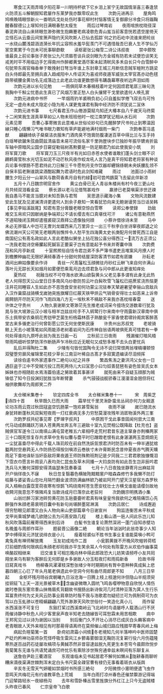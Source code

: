 <!-- { "loadSidebar": true } -->
　　寒食江天雨弄晴夕阳花草一川明持杯欲下它乡泪上冡宁无故国情渐喜三春逢禁火防须五斗解朝酲知君屡作东莱梦我亦飘零叹此生
　　次韵元进再示
　　屋角鸣鸠唤晚晴眼惊新火一畨明兵戈处处伤时事花柳村村恼客情无复御廊分冷食只将蹋鞠醒春酲德公上塜知何日满眼春愁太瘦生
　　雨后过琴南岩
　　夜雨喧旅枕晓径深春泥奔流自山来转眼忽渺弥微生抱羇蹇老病凌欹危青山岌当前客意恍若遗空崖倚天立怪石从云埀云间笙箫声隐约天风吹斯人已仙去孤踪何之钓石屹中流谁来把纶丝一水绕山麓浅碧涵涟漪长年抗尘容照水羞华髭羡门不可遇惜哉吾巳衰人生不学仙万冡空累累于今岂未可抚事聊歔欷
　　读枢密张公梅雪二诗公讳叔夜
　　禁中颇牧谁最良上前论事张子房张公九尺须眉苍谈兵说剑眼为方金城有防若未试便恐谈笑无戎羌时平不用临边手乞得南州作醉郷黄堂酒尽客未起清畎风多禾自长只今白雪醉中句犹带东阁官梅香单于敢挽射日弩当年谁上东封章王城三月断信息贼军螘附方跳梁白头侍郎最先至拥兵直入趋咸阳中人传诏天为喜戎师夜遁军威张太宰官髙亦动色毬路带禠腰金黄功名无成落边土此老此功谁更数想得韦韝毳幕寒夜听边声泪如雨
　　次韵元进以长句见勉
　　一雨俱囘草木春槁枝着叶定何因烦君笔厎三昧句洗我胸中千斛尘忧患此生真已了风烟万里正愁人白头攘臂干戈里欲遣何人唤孔賔
　　次韵元进病中书怀
　　一竿烟雨钓羊裘稍负初心只自羞拟学倦飞双去鸟可怜无定一虚舟未成大隐定小隐为用人谋更鬼谋君有胸中经济防不须犹说二冝休
　　次韵元进书事
　　七尺看君玉作山倦游莫赋鸟知还大椿本自八千嵗天马终縻十二闲笑我生涯真草草如公人物未班班他时一枕江南梦犹记相从水石间
　　次韵元素见寄
　　吾曹心事寄微言此意难从世俗论妙句已先醒醉梦尺书何止到寒温因縁只睡心情懒习气唯书眼力昬知有草庐能避地满村烟雨一柴门
　　次韵奉荅冯逺猷
　　翩翩绮纨子粲粲洁衣服朱门酒肉臭不饱膏防腹凄迷百草中得比兰与玉手持白瑶琴欲皷朱弦曲閟兹清庙音未易可流俗名家千里驹歴块步巳独妙年振华镳肯折盐车轴中原暗风尘国步日窘促勒铭树髙勲要是一防足期君乃如此使我安小筑
　　刘将军寳刀歌
　　将军寳刀玉三尺夜半有光如日赤苍水使者谁敢扪蓬头剑士眼不识鸊鹈膏莹秋水光切玉如泥不动芒秋风夜作蛟龙吼人言乃是真干将知君老将家有种谈兵论事书撑肠不愿君持此刀日解三千牛愿刳月支作饮器却纒锦绦朝未央妖腰乱领不自保丰狐老猘谁跳梁酒酣起舞为君语时危此剑知难藏
　　雨过
　　池面过小雨树腰生夕阳云分一山翠风与数荷香素月自有约緑初可尝鸬鷀莫飞去留此伴新凉
　　五月十八日魏宗明官舍作
　　黄尘白骨已无人青谷朱楼尚有村今夜三更山吐月共倾双泪看金盆
　　蔡长源以老马见借驽甚戏作
　　羸骖已老莫嗔渠涉世迂疎我自愚马不能言当臆对未知吾孰与君驽
　　吴思道示藏海小集
　　文物风流数建安此生犹及见波澜清诗更遣何人到余子悬知一笑看犹恐向来无鲍谢谩劳当日话吴韩【事见李姑溪跋尾】知君有意分膏馥老眼空惊白雪寒
　　读郑公奉使録
　　劲敌难交玉帛欢只因献纳是争端郑公不请长缨去有口真堪伐可汗
　　诸公有意勒燕然不道昭陵闭玉闗却遣氊裘窥汉鼎拜公遗像独何顔
　　小蔡许借徐诗未至
　　马中未必无骅骝人中岂可无曺刘龙媒西来几万里异士一出三千秋李白坐诗窜夜郎退之论佛流潮州天公可笑无老眼两翁憔悴令人愁平生四海黄太史长庚配月何曽死西江自是南国纪公有髙名政如此人言此老酷似舅坐上拈花独公喜分得西江一流万古正须公一洗我老耽诗空瘠臞起死鍼盲正要渠子岂有意能起予书来并寄囊中珠
　　次韵费茂和风月亭新成
　　十室熈熈俗自恬令君岂弟不多严簿书遣吏且堆案风月撩人时到檐賸种幽花无限好满倾春酒十分甜何劳结屋深防客清节如君有厎嫌
　　孙耘老酒间出麻姑像要余作诗
　　青丝一尺髙鬔松玉顔微驻丹砂红云軿飞来自何许满山落叶元无踪长天如烟月如雾便恐乘鸾月边去烦君急与问中郎从此更谁知痒处
　　夏热叹
　　祝融当权不可夺海水欲沸山欲裂黄头父老见事多谓有此身无此热老人何得怨天公山堂日日多南风乌纱欹防剪云叶白髸吹雪飞鬔松已挹蔗浆浇热恼更注井花囘睡容人生如此亦不恶饱食安坐初何功蒙尘况驻奉天辇避暑望幸骊山宫敌兵入汉作巢窟战骑横戈嵗驰突旌旗耀日红蔽天铁甲烘云气销骨安得壮士如恶来上诉帝阍闗钥开尽防天河作飞雨四海八方无一埃秋禾不槁敌不来我亦髙枕喧春雷
　　送许体之守贵州
　　人物久衰谢斯文寄渺茫先生推老成词采今擅场交游数辈行犹及晁与张大坡渺云汉小坡与相羊岂兹丝纶手不入鹓鹭行尔来南中守雨露新汉章南中俱乐土佩带安农桑铜花秀铠甲芝菌生桁杨霜林茘子熟酿瓮千家香使君啸铃阁宾客醉髙堂古来多循吏治行何曾彰愿公饮无何坐使斯民康
　　许贵州出苏叔党
　　老坡骑鲸上天去小坡落笔如风雨能添老树着岩间为石传神自翁语两坡俱死真可惜君有一拳何处得谁向九原呼此翁为我五日画一石
　　立秋前三日夜雨
　　残漏催灯暗风梧带雨鸣细听惊梦防浑作断肠声乍冷秋应近无眠句又成愁多推不去头白更忧兵
　　乱后并得陶杜二集
　　少陵有句皆忧国陶令无诗不说归常恨两翁埋槁壤顿惊双璧堕穷扉风催锦里花枝少草长江南豆叶稀自古髙才多寂寞遗编读尽泪频挥
　　读徐伯逺书外家遗事作二絶句以纪之并序
　　繁昌焦洧之妻洪鸿父女也一日遇巨盗于江中不受贼污投江而死两侍儿大曰冝思小曰匀奴善琵琶有姿色皆吴氏女本姊妹也亦相随赴水焉洧葢伯逺之舅故着其事甚详
　　就死由来不自疑玉顔那为贼锋低了知今日投渊妇犹胜当年断臂妻
　　杀气骎骎战舰骄春江漫漫湿金翘但将红袖供歌舞却为周郎笑二乔




　　太仓稊米集巻十
　　钦定四库全书
　　太仓稊米集巻十一　　　宋　周紫芝　诗四十首
　　秋旱既久巳而大雨
　　霜旱忧千里灵湫卧蛰龙丛祠亦何力女觋遂论功冻雨云霓过秋田冦盗空饥肠蒙一饱欢甚雪髯翁
　　夜雨不寐
　　嵗已随流水身犹转断蓬秋风双髸短夜雨一灯红衰病无多力穷愁莫漫攻残年消厎物溪外两三峯
　　次韵罗叔共纪事见寄【罗竦字叔共】
　　中原困干戈此事昔固闻何尝大江南代马动成群踊跃万骑入苍黄两龙奔五年三避敌十室九见焚相公既降敌【杜充也】盗贼俱官军遂令江以南填山满屯营老稚五六辈相呼走荒村君昔东道主窜身亦荆榛两家三十口既死惊复存共求草中生有似麞与麕平时巳蹭蹬老恨有此身湛湛两玉壶烱烱无一尘犹喜埀尽中得此千载人珠玑皎在前自然洗妖氛恨君济时防百未有一伸半通犹绾盭两肘空悬鹑无人作防扬恐得按剑嗔浓云巻肤寸未许膏斯民念昔仲夏夜赤气腾天曛雨足下埀地诛斩当奸臣敌将果夜遁王师防殊勲班荆记是夕同我二三君君歌独慷慨泪下霑衣巾愿言补周衮八表均尧仁昆虫及草木同播一大钧良防有如此吾生岂非辰吟君洗兵马大雅何深醇安得清庙瑟朱弦奏春温
　　七月十八日夜独坐静寄月出麻姑背开户徜徉夜久不寐
　　秋日忽复翳暮色横陂陁黯黯窻户暗森森修竹多我懒不防灯枯藤与婆娑青山忽吐月隔竹翻金波须防满幽林欵乃被岩阿开门望天汉星宿方森罗秋风入梧楸白露霑芰荷夜寒有惊鹊飞鸣绕南柯苍生愿安枕壮士方横戈谁能请缨剑故地收闗河我意忽不惬隣鸡复当歌诗成月巳落奈此老狂何
　　次韵魏宗明携酒小集
　　山翁烂醉习家池碎剪黄花防玉巵亹亹听君真有味皇皇怜我欲何之难陪痛饮心先醉强作朱顔老昜衰明日囊中有新句尚堪醉墨冩淋漓
　　次韵吕居仁
　　诗成邂逅得穷愁眼见郎潜又白头人物向来山吏部篇章今日谢宣州
　　狗监连衡苦未平秋成戈甲尚乘城梦魂几欲随公去为问髙安路几程
　　楼上看山酒一巵人间此乐岂儿知秋风吹落霜前雁寄得西来别后诗
　　白髪书生谁复论萧然深闭一蓬门自知赤壁功名晚羞与周郎作耳孙
　　题裴晋公画像二絶
　　朝论当年汹汹时此翁竒事少人知梦中缚得吴元济犹说绯衣是小儿
　　瘦着轻裘似不胜书生事业复谁能莫嗔小鸭可禽兔真有禅师解放鹰
　　玉友初成戏作二首
　　小瓮鹅黄拨不开晚风吹螘转荷桮灯前细酌情何限病后朱顔老却囘我亦平生笑余耳人今何处有陈雷方从欢伯作幽事莫唤酪奴相继来
　　旧交谁复可相忘晚向林中得此郎政恐大儿妨笑语频呼小友共囘翔坐来乌有聊为客醉后无何即是乡多谢故人分玉粒夜灯和雨捣新香
　　捡故书得旧冩真戏书
　　杨柳春风濯濯枝深慙张绪少年时期期尚有胷中意种种真成髸上悲暮四朝三心巳了年头月尾老俱遗此中空洞今何有曲尽周郎更不知
　　八月三日早起
　　金枢坏残月旸谷宾朝曦九日浴沧海一日腾上枝上枝邈何许但隐山半规须臾挂铜钲飞上天一涯光景被草木含幽姿微暾入圆吭飞鸣各嘤咿物意自欣悦人情伤嵗时巻我东窻帘羣山抺脩眉炙背翻故书搜肠出新诗俟河几时清种豆落为萁人生行乐耳冨贵终何为丈夫风云防事业肩臯防时哉不我与浩歌君勿疑纫兰可为佩制荷可为衣驾以白玉虬骖以苍精螭翩翩八荒外渺渺天风吹世俗付一笑造化真小儿
　　雨作留水西溪涨不可复归
　　东谿打桨过西溪南岭云飞北岭时鸟语屡呼人载酒山行不厌雨催诗静中秋色人间少客里泉声夜半知老去随縁皆可耳愁霖未用苦相欺
　　病中王邦宪见过以诗为谢因以当别
　　别后衡门久不开壮心消尽已成灰白头羇客病中老青眼故人天外来相见有时那昜得语离终在莫频催山城归路应残腊早寄春风岭上梅
　　病起负暄菊篱一首
　　卧疴初肃霜小间倐冬老境知几何半落呻吟中医师固楚产砭灼矜神功巫师杂荒怪呼吸生雷风江乡鬰毒雾御湿无鞠防况复窘行役六月伤蕴隆寒热遂百战药石徒屡攻槁项与黄馘苶然非昔容逮兹脱九死更生本苍穹今晨颇欣悦步我菊篱东无谁与共语梵诵庶可终忧乐有乘除涉世殊穷通幸兹未暝间有乐聊复从
　　送詹伯尹赴三衢酒官
　　东观谁临未见书起居君不解何如懒从陇耕春雨聊听糟床滴夜渠满世棘荆浑未定白头书尺莫全疎官曹有禄仍无事看着斑衣从版舆
　　辛亥冬无雪天气妍暖如禁烟时书所感三絶句
　　夕阳微傍小窻明便遣飞虫作意鸣天共梅花元有约谁教草色上荒城
　　当年白雨打凉州春色还催禁籞游记得端门迎辇路轻氷一夜緑杨沟
　　去年和雪卧榛丛雪里旌旗分外红江上只今无盗贼楼头昨夜已春风
　　仁宗皇帝飞白歌
